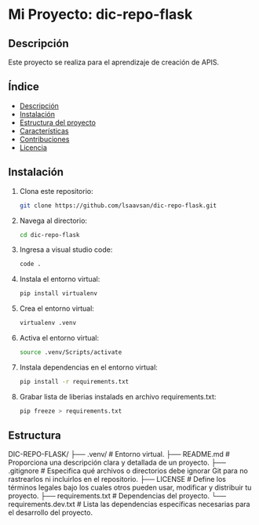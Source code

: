 # Mi Proyecto: dic-repo-flask
## Descripción
Este proyecto se realiza para el aprendizaje de creación de APIS.

## Índice
- [Descripción](#descripción)
- [Instalación](#instalación)
- [Estructura del proyecto](#Estructura)
- [Características](#características)
- [Contribuciones](#contribuciones)
- [Licencia](#licencia)

## Instalación
1. Clona este repositorio:
   ```bash
   git clone https://github.com/lsaavsan/dic-repo-flask.git
   ```
2. Navega al directorio:
   ```bash
   cd dic-repo-flask
   ```
3. Ingresa a visual studio code:
   ```bash
   code .
   ```
4. Instala el entorno virtual:
   ```bash
   pip install virtualenv
   ```
5. Crea el entorno virtual:
   ```bash
   virtualenv .venv
   ```
6. Activa el entorno virtual:
   ```bash
   source .venv/Scripts/activate
   ```
7. Instala dependencias en el entorno virtual:
   ```bash
   pip install -r requirements.txt
   ```

8. Grabar lista de liberias instalads en archivo requirements.txt:
   ```bash
   pip freeze > requirements.txt
   ```
## Estructura

DIC-REPO-FLASK/
├── .venv/                 # Entorno virtual.
├── README.md              # Proporciona una descripción clara y detallada de un proyecto.
├── .gitignore             # Especifica qué archivos o directorios debe ignorar Git para no rastrearlos ni incluirlos en el repositorio.
├── LICENSE                # Define los términos legales bajo los cuales otros pueden usar, modificar y distribuir tu proyecto.
├── requirements.txt       # Dependencias del proyecto.
└── requirements.dev.txt   # Lista las dependencias específicas necesarias para el desarrollo del proyecto.



